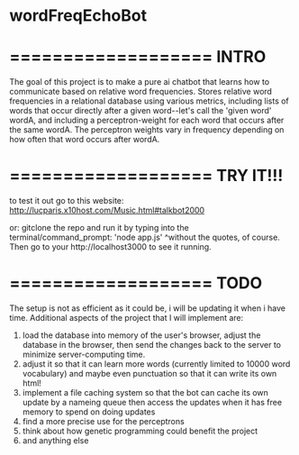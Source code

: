 # wordFreqEchoBot
===================
 INTRO
===================
The goal of this project is to make a pure ai chatbot that learns how to communicate based on relative word frequencies.
Stores relative word frequencies in a relational database using various metrics, including lists of words that occur directly after a given word--let's call the 'given word' wordA, and including a perceptron-weight for each word that occurs after the same wordA. The perceptron weights vary in frequency depending on how often that word occurs after wordA.


===================
 TRY IT!!!
===================
to test it out go to this website:
http://lucparis.x10host.com/Music.html#talkbot2000

or: gitclone the repo and run it by typing into the terminal/command_prompt: 'node app.js'
^without the quotes, of course.
Then go to your http://localhost3000 to see it running.



===================
 TODO
===================
The setup is not as efficient as it could be, i will be updating it when i have time.
Additional aspects of the project that I will implement are:
1) load the database into memory of the user's browser, adjust the database in the browser, then send the changes back to the    server to minimize server-computing time.
2) adjust it so that it can learn more words (currently limited to 10000 word vocabulary) and maybe even punctuation so that      it can write its own html!
3) implement a file caching system so that the bot can cache its own update by a nameing queue then access the updates when it    has free memory to spend on doing updates
4) find a more precise use for the perceptrons
5) think about how genetic programming could benefit the project
6) and anything else
